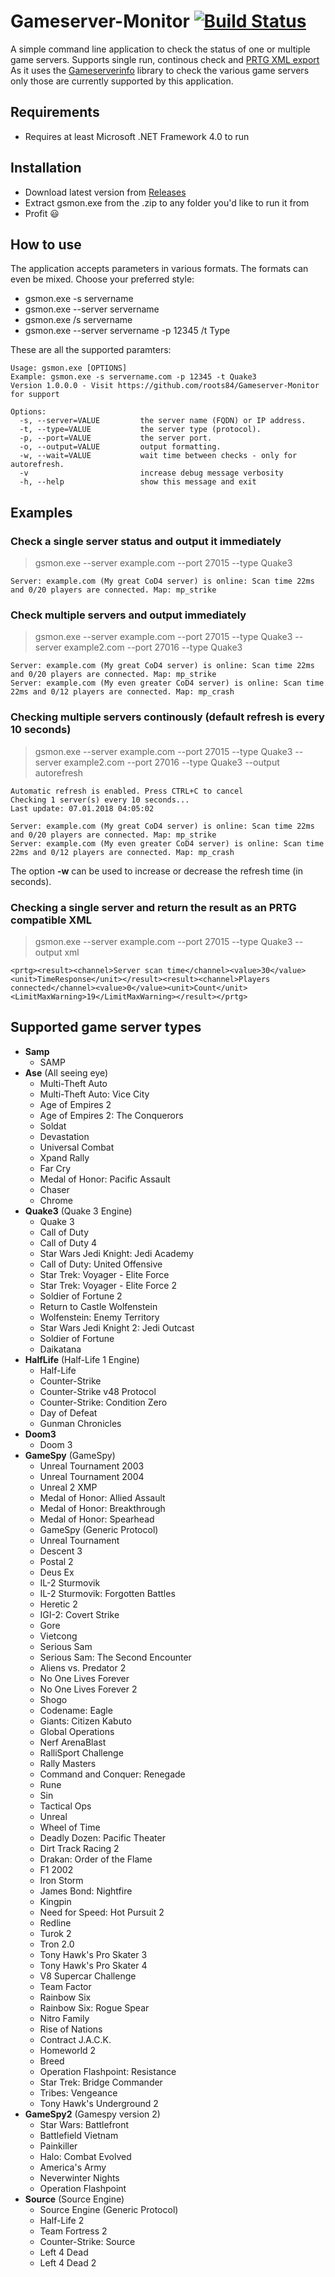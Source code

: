 # Gameserver-Monitor [![Build Status](https://travis-ci.org/roots84/Gameserver-Monitor.svg?branch=master)](https://travis-ci.org/roots84/Gameserver-Monitor)
A simple command line application to check the status of one or multiple game servers. Supports single run, continous check and [PRTG XML export](https://www.paessler.com/prtg)
As it uses the [Gameserverinfo](https://github.com/roots84/gameserverinfo) library to check the various game servers only those are currently supported by this application.

## Requirements
- Requires at least Microsoft .NET Framework 4.0 to run
## Installation
- Download latest version from [Releases](https://github.com/roots84/Gameserver-Monitor/releases)
- Extract gsmon.exe from the .zip to any folder you'd like to run it from
- Profit :smiley:
## How to use
The application accepts parameters in various formats. The formats can even be mixed. Choose your preferred style:

- gsmon.exe -s servername
- gsmon.exe --server servername
- gsmon.exe /s servername
- gsmon.exe --server servername -p 12345 /t Type

These are all the supported paramters:
```
Usage: gsmon.exe [OPTIONS]
Example: gsmon.exe -s servername.com -p 12345 -t Quake3
Version 1.0.0.0 - Visit https://github.com/roots84/Gameserver-Monitor for support

Options:
  -s, --server=VALUE         the server name (FQDN) or IP address.
  -t, --type=VALUE           the server type (protocol).
  -p, --port=VALUE           the server port.
  -o, --output=VALUE         output formatting.
  -w, --wait=VALUE           wait time between checks - only for autorefresh.
  -v                         increase debug message verbosity
  -h, --help                 show this message and exit
```

## Examples

### Check a single server status and output it immediately
> gsmon.exe --server example.com --port 27015 --type Quake3
```
Server: example.com (My great CoD4 server) is online: Scan time 22ms and 0/20 players are connected. Map: mp_strike
```
### Check multiple servers and output immediately
> gsmon.exe --server example.com --port 27015 --type Quake3 --server example2.com --port 27016 --type Quake3
```
Server: example.com (My great CoD4 server) is online: Scan time 22ms and 0/20 players are connected. Map: mp_strike
Server: example.com (My even greater CoD4 server) is online: Scan time 22ms and 0/12 players are connected. Map: mp_crash
```
### Checking multiple servers continously (default refresh is every 10 seconds)
> gsmon.exe --server example.com --port 27015 --type Quake3 --server example2.com --port 27016 --type Quake3 --output autorefresh
```
Automatic refresh is enabled. Press CTRL+C to cancel
Checking 1 server(s) every 10 seconds...
Last update: 07.01.2018 04:05:02

Server: example.com (My great CoD4 server) is online: Scan time 22ms and 0/20 players are connected. Map: mp_strike
Server: example.com (My even greater CoD4 server) is online: Scan time 22ms and 0/12 players are connected. Map: mp_crash
```
The option **-w** can be used to increase or decrease the refresh time (in seconds).
### Checking a single server and return the result as an PRTG compatible XML
> gsmon.exe --server example.com --port 27015 --type Quake3 --output xml
```
<prtg><result><channel>Server scan time</channel><value>30</value><unit>TimeResponse</unit></result><result><channel>Players connected</channel><value>0</value><unit>Count</unit><LimitMaxWarning>19</LimitMaxWarning></result></prtg>
```



## Supported game server types
- **Samp**
  - SAMP
- **Ase** (All seeing eye)
  - Multi-Theft Auto
  - Multi-Theft Auto: Vice City
  - Age of Empires 2
  - Age of Empires 2: The Conquerors
  - Soldat
  - Devastation
  - Universal Combat
  - Xpand Rally
  - Far Cry
  - Medal of Honor: Pacific Assault
  - Chaser
  - Chrome
- **Quake3** (Quake 3 Engine)
  - Quake 3
  - Call of Duty
  - Call of Duty 4
  - Star Wars Jedi Knight: Jedi Academy
  - Call of Duty: United Offensive
  - Star Trek: Voyager - Elite Force
  - Star Trek: Voyager - Elite Force 2
  - Soldier of Fortune 2
  - Return to Castle Wolfenstein
  - Wolfenstein: Enemy Territory
  - Star Wars Jedi Knight 2: Jedi Outcast
  - Soldier of Fortune
  - Daikatana
- **HalfLife** (Half-Life 1 Engine)
  - Half-Life
  - Counter-Strike
  - Counter-Strike v48 Protocol
  - Counter-Strike: Condition Zero
  - Day of Defeat
  - Gunman Chronicles
- **Doom3**
  - Doom 3
- **GameSpy** (GameSpy)
  - Unreal Tournament 2003
  - Unreal Tournament 2004
  - Unreal 2 XMP
  - Medal of Honor: Allied Assault
  - Medal of Honor: Breakthrough
  - Medal of Honor: Spearhead
  - GameSpy (Generic Protocol)
  - Unreal Tournament
  - Descent 3
  - Postal 2
  - Deus Ex
  - IL-2 Sturmovik
  - IL-2 Sturmovik: Forgotten Battles
  - Heretic 2
  - IGI-2: Covert Strike
  - Gore
  - Vietcong
  - Serious Sam
  - Serious Sam: The Second Encounter
  - Aliens vs. Predator 2
  - No One Lives Forever
  - No One Lives Forever 2
  - Shogo
  - Codename: Eagle
  - Giants: Citizen Kabuto
  - Global Operations
  - Nerf ArenaBlast
  - RalliSport Challenge
  - Rally Masters
  - Command and Conquer: Renegade
  - Rune
  - Sin
  - Tactical Ops
  - Unreal
  - Wheel of Time
  - Deadly Dozen: Pacific Theater
  - Dirt Track Racing 2
  - Drakan: Order of the Flame
  - F1 2002
  - Iron Storm
  - James Bond: Nightfire
  - Kingpin
  - Need for Speed: Hot Pursuit 2
  - Redline
  - Turok 2
  - Tron 2.0
  - Tony Hawk's Pro Skater 3
  - Tony Hawk's Pro Skater 4
  - V8 Supercar Challenge
  - Team Factor
  - Rainbow Six
  - Rainbow Six: Rogue Spear
  - Nitro Family
  - Rise of Nations
  - Contract J.A.C.K.
  - Homeworld 2
  - Breed
  - Operation Flashpoint: Resistance
  - Star Trek: Bridge Commander
  - Tribes: Vengeance
  - Tony Hawk's Underground 2
- **GameSpy2** (Gamespy version 2)
  - Star Wars: Battlefront
  - Battlefield Vietnam
  - Painkiller
  - Halo: Combat Evolved
  - America's Army
  - Neverwinter Nights
  - Operation Flashpoint
- **Source** (Source Engine)
  - Source Engine (Generic Protocol)
  - Half-Life 2
  - Team Fortress 2
  - Counter-Strike: Source
  - Left 4 Dead
  - Left 4 Dead 2
